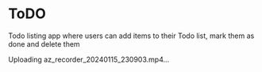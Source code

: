 # ToDO
Todo listing app where users can add items to their Todo list, mark them as done and delete them


Uploading az_recorder_20240115_230903.mp4…

